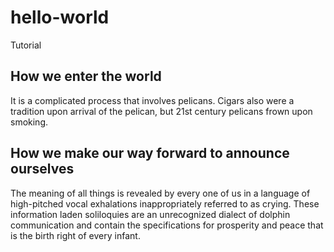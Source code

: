 # hello-world
Tutorial
##  How we enter the world
It is a complicated process that involves pelicans.
Cigars also  were a tradition upon arrival of the pelican, but 21st century pelicans frown  upon  smoking.
##  How we make our way forward  to announce ourselves
The meaning of all things is revealed  by  every one of us in a language of high-pitched vocal exhalations  inappropriately  referred to as crying.  These  information  laden  soliloquies are  an unrecognized dialect of dolphin communication and contain the specifications for prosperity and peace that is the birth right of every infant.
